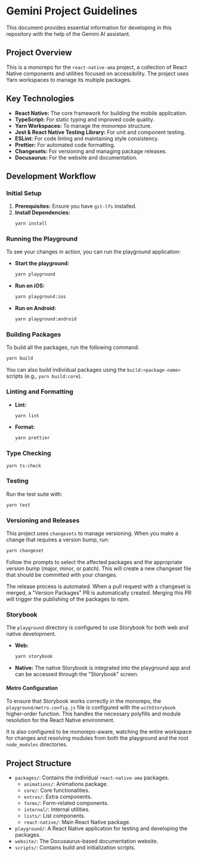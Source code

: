 # Gemini Project Guidelines

This document provides essential information for developing in this repository with the help of the Gemini AI assistant.

## Project Overview

This is a monorepo for the `react-native-ama` project, a collection of React Native components and utilities focused on accessibility. The project uses Yarn workspaces to manage its multiple packages.

## Key Technologies

- **React Native:** The core framework for building the mobile application.
- **TypeScript:** For static typing and improved code quality.
- **Yarn Workspaces:** To manage the monorepo structure.
- **Jest & React Native Testing Library:** For unit and component testing.
- **ESLint:** For code linting and maintaining style consistency.
- **Prettier:** For automated code formatting.
- **Changesets:** For versioning and managing package releases.
- **Docusaurus:** For the website and documentation.

## Development Workflow

### Initial Setup

1.  **Prerequisites:** Ensure you have `git-lfs` installed.
2.  **Install Dependencies:**
    ```bash
    yarn install
    ```

### Running the Playground

To see your changes in action, you can run the playground application:

-   **Start the playground:**
    ```bash
    yarn playground
    ```
-   **Run on iOS:**
    ```bash
    yarn playground:ios
    ```
-   **Run on Android:**
    ```bash
    yarn playground:android
    ```

### Building Packages

To build all the packages, run the following command:

```bash
yarn build
```

You can also build individual packages using the `build:<package-name>` scripts (e.g., `yarn build:core`).

### Linting and Formatting

-   **Lint:**
    ```bash
    yarn lint
    ```
-   **Format:**
    ```bash
    yarn prettier
    ```

### Type Checking

```bash
yarn ts:check
```

### Testing

Run the test suite with:

```bash
yarn test
```

### Versioning and Releases

This project uses `changesets` to manage versioning. When you make a change that requires a version bump, run:

```bash
yarn changeset
```

Follow the prompts to select the affected packages and the appropriate version bump (major, minor, or patch). This will create a new changeset file that should be committed with your changes.

The release process is automated. When a pull request with a changeset is merged, a "Version Packages" PR is automatically created. Merging this PR will trigger the publishing of the packages to npm.

### Storybook

The `playground` directory is configured to use Storybook for both web and native development.

-   **Web:**
    ```bash
    yarn storybook
    ```
-   **Native:**
    The native Storybook is integrated into the playground app and can be accessed through the "Storybook" screen.

#### Metro Configuration

To ensure that Storybook works correctly in the monorepo, the `playground/metro.config.js` file is configured with the `withStorybook` higher-order function. This handles the necessary polyfills and module resolution for the React Native environment.

It is also configured to be monorepo-aware, watching the entire workspace for changes and resolving modules from both the playground and the root `node_modules` directories.

## Project Structure

-   `packages/`: Contains the individual `react-native-ama` packages.
    -   `animations/`: Animations package.
    -   `core/`: Core functionalities.
    -   `extras/`: Extra components.
    -   `forms/`: Form-related components.
    -   `internal/`: Internal utilities.
    -   `lists/`: List components.
    -   `react-native/`: Main React Native package.
-   `playground/`: A React Native application for testing and developing the packages.
-   `website/`: The Docusaurus-based documentation website.
-   `scripts/`: Contains build and initialization scripts.
